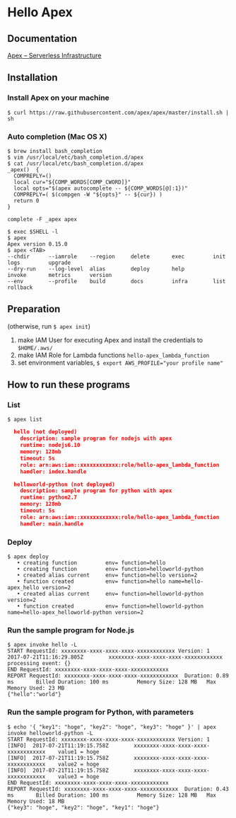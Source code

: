 Hello Apex
============================================================

Documentation
------------------------------------------------------------

[Apex – Serverless Infrastructure](http://apex.run/)


Installation
------------------------------------------------------------

### Install Apex on your machine

```
$ curl https://raw.githubusercontent.com/apex/apex/master/install.sh | sh
```

### Auto completion (Mac OS X)

```
$ brew install bash_completion
$ vim /usr/local/etc/bash_completion.d/apex
$ cat /usr/local/etc/bash_completion.d/apex
_apex()  {
  COMPREPLY=()
  local cur="${COMP_WORDS[COMP_CWORD]}"
  local opts="$(apex autocomplete -- ${COMP_WORDS[@]:1})"
  COMPREPLY=( $(compgen -W "${opts}" -- ${cur}) )
  return 0
}

complete -F _apex apex

$ exec $SHELL -l
$ apex
Apex version 0.15.0
$ apex <TAB>
--chdir      --iamrole    --region     delete       exec         init         logs         upgrade
--dry-run    --log-level  alias        deploy       help         invoke       metrics      version
--env        --profile    build        docs         infra        list         rollback
```

Preparation
------------------------------------------------------------

(otherwise, run `$ apex init`)

1. make IAM User for executing Apex and install the credentials to `$HOME/.aws/`
1. make IAM Role for Lambda functions `hello-apex_lambda_function`
1. set environment variables, `$ export AWS_PROFILE="your profile name"`

How to run these programs
------------------------------------------------------------

### List

```
$ apex list
```

```json
  hello (not deployed)
    description: sample program for nodejs with apex
    runtime: nodejs6.10
    memory: 128mb
    timeout: 5s
    role: arn:aws:iam::xxxxxxxxxxxx:role/hello-apex_lambda_function
    handler: index.handle

  helloworld-python (not deployed)
    description: sample program for python with apex
    runtime: python2.7
    memory: 128mb
    timeout: 5s
    role: arn:aws:iam::xxxxxxxxxxxx:role/hello-apex_lambda_function
    handler: main.handle
```

### Deploy

```
$ apex deploy
   • creating function         env= function=hello
   • creating function         env= function=helloworld-python
   • created alias current     env= function=hello version=2
   • function created          env= function=hello name=hello-apex_hello version=2
   • created alias current     env= function=helloworld-python version=2
   • function created          env= function=helloworld-python name=hello-apex_helloworld-python version=2
```

### Run the sample program for Node.js

```
$ apex invoke hello -L
START RequestId: xxxxxxxx-xxxx-xxxx-xxxx-xxxxxxxxxxxx Version: 1
2017-07-21T11:16:29.805Z        xxxxxxxx-xxxx-xxxx-xxxx-xxxxxxxxxxxx    processing event: {}
END RequestId: xxxxxxxx-xxxx-xxxx-xxxx-xxxxxxxxxxxx
REPORT RequestId: xxxxxxxx-xxxx-xxxx-xxxx-xxxxxxxxxxxx  Duration: 0.89 ms       Billed Duration: 100 ms         Memory Size: 128 MB   Max Memory Used: 23 MB
{"hello":"world"}

```

### Run the sample program for Python, with parameters

```
$ echo '{ "key1": "hoge", "key2": "hoge", "key3": "hoge" }' | apex invoke helloworld-python -L
START RequestId: xxxxxxxx-xxxx-xxxx-xxxx-xxxxxxxxxxxx Version: 1
[INFO]  2017-07-21T11:19:15.758Z        xxxxxxxx-xxxx-xxxx-xxxx-xxxxxxxxxxxx    value1 = hoge
[INFO]  2017-07-21T11:19:15.758Z        xxxxxxxx-xxxx-xxxx-xxxx-xxxxxxxxxxxx    value2 = hoge
[INFO]  2017-07-21T11:19:15.758Z        xxxxxxxx-xxxx-xxxx-xxxx-xxxxxxxxxxxx    value3 = hoge
END RequestId: xxxxxxxx-xxxx-xxxx-xxxx-xxxxxxxxxxxx
REPORT RequestId: xxxxxxxx-xxxx-xxxx-xxxx-xxxxxxxxxxxx  Duration: 0.43 ms       Billed Duration: 100 ms         Memory Size: 128 MB   Max Memory Used: 18 MB
{"key3": "hoge", "key2": "hoge", "key1": "hoge"}
```
